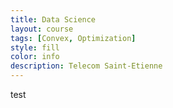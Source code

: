 ```yaml
---
title: Data Science
layout: course
tags: [Convex, Optimization]
style: fill
color: info
description: Telecom Saint-Etienne
---
```


test
